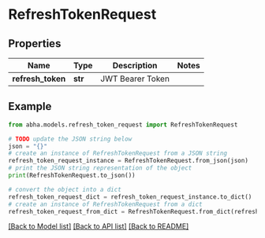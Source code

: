 # RefreshTokenRequest


## Properties

Name | Type | Description | Notes
------------ | ------------- | ------------- | -------------
**refresh_token** | **str** | JWT Bearer Token | 

## Example

```python
from abha.models.refresh_token_request import RefreshTokenRequest

# TODO update the JSON string below
json = "{}"
# create an instance of RefreshTokenRequest from a JSON string
refresh_token_request_instance = RefreshTokenRequest.from_json(json)
# print the JSON string representation of the object
print(RefreshTokenRequest.to_json())

# convert the object into a dict
refresh_token_request_dict = refresh_token_request_instance.to_dict()
# create an instance of RefreshTokenRequest from a dict
refresh_token_request_from_dict = RefreshTokenRequest.from_dict(refresh_token_request_dict)
```
[[Back to Model list]](../README.md#documentation-for-models) [[Back to API list]](../README.md#documentation-for-api-endpoints) [[Back to README]](../README.md)


